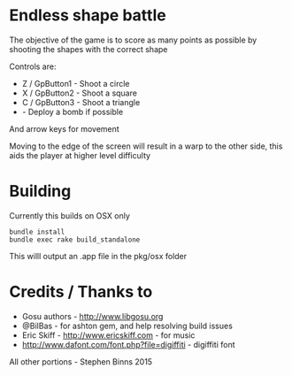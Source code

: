 # Endless shape battle

The objective of the game is to score as many points as possible by shooting the shapes with the correct shape

Controls are:

* Z / GpButton1 - Shoot a circle
* X / GpButton2 - Shoot a square
* C / GpButton3 - Shoot a triangle
* <space> - Deploy a bomb if possible

And arrow keys for movement

Moving to the edge of the screen will result in a warp to the other side, this aids the player at higher level difficulty

# Building

Currently this builds on OSX only

```
bundle install
bundle exec rake build_standalone
```

This willl output an .app file in the pkg/osx folder

# Credits / Thanks to

* Gosu authors - http://www.libgosu.org
* @BilBas - for ashton gem, and help resolving build issues
* Eric Skiff - http://www.ericskiff.com - for music
* http://www.dafont.com/font.php?file=digiffiti - digiffiti font

All other portions - Stephen Binns 2015
